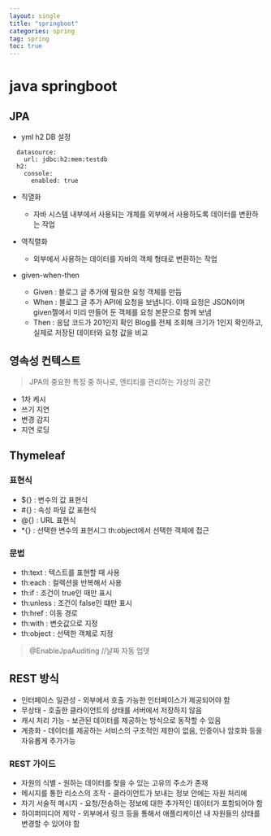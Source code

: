 ```yaml
---
layout: single
title: "springboot"
categories: spring
tag: spring
toc: true
--- 
```


# java springboot


## JPA

- yml h2 DB 설정
```
  datasource:
    url: jdbc:h2:mem:testdb
  h2:
    console:
      enabled: true
```

- 직열화
  - 자바 시스템 내부에서 사용되는 개체를 외부에서 사용하도록 데이터를 변환하는 작업
- 역직렬화
  - 외부에서 사용하는 데이터를 자바의 객체 형태로 변환하는 작업

- given-when-then
  - Given : 블로그 글 추가에 필요한 요청 객체를 만듬 
  - When : 블로그 글 추가 API에 요청을 보냅니다. 이때 요청은 JSON이며 given젤에서 미리 만들어 둔 객체를 요청 본문으로 함께 보냄
  - Then : 응답 코드가 201인지 확인 Blog를 전체 조회해 크기가 1인지 확인하고,  실제로 저장된 데이터와 요청 값을 비교

## 영속성 컨텍스트
> JPA의 중요한 특징 중 하나로, 엔티티를 관리하는 가상의 공간

- 1차 케시
- 쓰기 지연
- 변경 감지
- 지연 로딩

## Thymeleaf

### 표현식

- ${} : 변수의 값 표현식
- #{} : 속성 파일 값 표현식
- @{} : URL 표현식
- *{} : 선택한 변수의 표현시그 th:object에서 선택한 객체에 접근

### 문법

- th:text : 텍스트를 표현할 때 사용
- th:each : 컬렉션을 반복해서 사용
- th:if : 조건이 true인 때만 표시
- th:unless : 조건이 false인 떄만 표시
- th:href : 이동 경로
- th:with : 변숫값으로 지정
- th:object : 선택한 객체로 지정

> @EnableJpaAuditing //날짜 자동 업뎃

## REST 방식

- 인터페이스 일관성 - 외부에서 호출 가능한 인터페이스가 제공되어야 함
- 무상태 - 호출한 클라이언트의 상태를 서버에서 저장하지 않음
- 캐시 처리 가능 - 보관된 데이터를 제공하는 방식으로 동작할 수 있음
- 계층화 - 데이터를 제공하는 서비스의 구조적인 제한이 없음, 인증이나 암호화 등을 자유롭게 추가가능

### REST 가이드

- 자원의 식별 - 원하는 데이터를 찾을 수 있는 고유의 주소가 존재
- 메시지를 통한 리소스의 조작 - 클라이언트가 보내는 정보 안에는 자원 처리에 
- 자기 서술적 메시지 - 요청/전송하는 정보에 대한 추가적인 데이터가 포함되어야 함
- 하이퍼미디어 제약 - 외부에서 링크 등을 통해서 애플리케이션 내 자원들의 상태를 변경할 수 있어야 함

